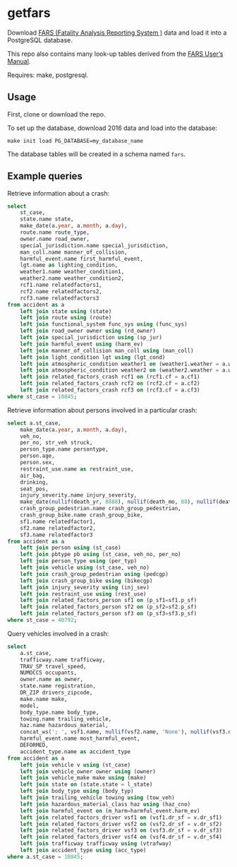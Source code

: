 # getfars

Download [FARS (Fatality Analysis Reporting System )](https://www.nhtsa.gov/research-data/fatality-analysis-reporting-system-fars) data and load it into a PostgreSQL database.

This repo also contains many look-up tables derived from the [FARS User’s Manual](https://crashstats.nhtsa.dot.gov/Api/Public/ViewPublication/812448).

Requires: make, postgresql.

## Usage

First, clone or download the repo.

To set up the database, download 2016 data and load into the database:

````
make init load PG_DATABASE=my_database_name
````

The database tables will be created in a schema named `fars`.

## Example queries

Retrieve information about a crash:
````sql
select
    st_case,
    state.name state,
    make_date(a.year, a.month, a.day),
    route.name route_type,
    owner.name road_owner,
    special_jurisdiction.name special_jurisdiction,
    man_coll.name manner_of_collision,
    harmful_event.name first_harmful_event,
    lgt.name as lighting_condition,
    weather1.name weather_condition1,
    weather2.name weather_condition2,
    rcf1.name relatedfactors1,
    rcf2.name relatedfactors2,
    rcf3.name relatedfactors3
from accident as a
    left join state using (state)
    left join route using (route)
    left join functional_system func_sys using (func_sys)
    left join road_owner owner using (rd_owner)
    left join special_jurisdiction using (sp_jur)
    left join harmful_event using (harm_ev)
    left join manner_of_collision man_coll using (man_coll)
    left join light_condition lgt using (lgt_cond)
    left join atmospheric_condition weather1 on (weather1.weather = a.weather1)
    left join atmospheric_condition weather2 on (weather2.weather = a.weather2)
    left join related_factors_crash rcf1 on (rcf1.cf = a.cf1)
    left join related_factors_crash rcf2 on (rcf2.cf = a.cf2)
    left join related_factors_crash rcf3 on (rcf3.cf = a.cf3)
where st_case = 10845;
````

Retrieve information about persons involved in a particular crash:
````sql
select a.st_case,
    make_date(a.year, a.month, a.day),
    veh_no,
    per_no, str_veh struck,
    person_type.name persontype,
    person.age,
    person.sex,
    restraint_use.name as restraint_use,
    air_bag,
    drinking,
    seat_pos,
    injury_severity.name injury_severity,
    make_date(nullif(death_yr, 8888), nullif(death_mo, 88), nullif(death_da, 88)) death_date,
    crash_group_pedestrian.name crash_group_pedestrian,
    crash_group_bike.name crash_group_bike,
    sf1.name relatedfactor1,
    sf2.name relatedfactor2,
    sf3.name relatedfactor3
from accident as a
    left join person using (st_case)
    left join pbtype pb using (st_case, veh_no, per_no)
    left join person_type using (per_typ)
    left join vehicle using (st_case, veh_no)
    left join crash_group_pedestrian using (pedcgp)
    left join crash_group_bike using (bikecgp)
    left join injury_severity using (inj_sev)
    left join restraint_use using (rest_use)
    left join related_factors_person sf1 on (p_sf1=sf1.p_sf)
    left join related_factors_person sf2 on (p_sf2=sf2.p_sf)
    left join related_factors_person sf3 on (p_sf3=sf3.p_sf)
where st_case = 40792;
````

Query vehicles involved in a crash:
````sql
select
    a.st_case,
    trafficway.name trafficway,
    TRAV_SP travel_speed,
    NUMOCCS occupants,
    owner.name as owner,
    state.name registration,
    DR_ZIP drivers_zipcode,
    make.name make,
    model,
    body_type.name body_type,
    towing.name trailing_vehicle,
    haz.name hazardous_material,
    concat_ws('; ', vsf1.name, nullif(vsf2.name, 'None'), nullif(vsf3.name, 'None'), nullif(vsf4.name, 'None')) driver_related_factors,
    harmful_event.name most_harmful_event,
    DEFORMED,
    accident_type.name as accident_type
from accident as a
    left join vehicle v using (st_case)
    left join vehicle_owner owner using (owner)
    left join vehicle_make make using (make)
    left join state on (state.state = l_state)
    left join body_type using (body_typ)
    left join trailing_vehicle towing using (tow_veh)
    left join hazardous_material_class haz using (haz_cno)
    left join harmful_event on (m_harm=harmful_event.harm_ev)
    left join related_factors_driver vsf1 on (vsf1.dr_sf = v.dr_sf1)
    left join related_factors_driver vsf2 on (vsf2.dr_sf = v.dr_sf2)
    left join related_factors_driver vsf3 on (vsf3.dr_sf = v.dr_sf3)
    left join related_factors_driver vsf4 on (vsf4.dr_sf = v.dr_sf4)
    left join trafficway trafficway using (vtrafway)
    left join accident_type using (acc_type)
where a.st_case = 10845;
````
